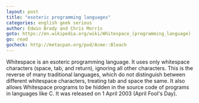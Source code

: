 ```yaml
---
layout: post
title: "esoteric programming languages"
categories: english geek serious
author: Edwin Brady and Chris Morris
goto: https://en.wikipedia.org/wiki/Whitespace_(programming_language)
go: read
gocheck: http://metacpan.org/pod/Acme::Bleach
---
```

Whitespace is an esoteric programming language. It uses only whitespace characters (space, tab, and return), ignoring all other characters. This is the reverse of many traditional languages, which do not distinguish between different whitespace characters, treating tab and space the same. It also allows Whitespace programs to be hidden in the source code of programs in languages like C. It was released on 1 April 2003 (April Fool's Day).
